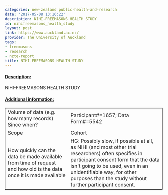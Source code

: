 ```yaml
---
categories: new-zealand public-health-and-research
date: '2017-05-08 13:16:22'
description: NIHI-FREEMASONS HEALTH STUDY
id: nihifreemasons_health_study
layout: post
link: https://www.auckland.ac.nz/
provider: The University of Auckland
tags:
- freemasons
- research
- nzte-report
title: NIHI-FREEMASONS HEALTH STUDY
---
```



 <h4> <u>Description:</u> </h4>
NIHI-FREEMASONS HEALTH STUDY
 <h4> <u>Additional information:</u> </h4>
 <table style="border: 1px solid">
 <tr> <td width="40%">Volume of data (e.g. how many records)
Since when?</td> <td>Participant#=1657; Data Form#=5542</td> </tr>
 <tr> <td width="40%">Scope</td> <td>Cohort</td> </tr>
 <tr> <td width="40%">How quickly can the data be made available from time of request and how old is the data once it is made available</td> <td>HG: Possibly slow, if possible at all, as NIHI (and most other trial researchers) often specifies in participant consent form that the data isn't going to be used, even in an unidentifiable way, for other purposes than the study without further participant consent.</td> </tr>
 </table>